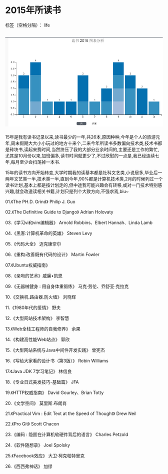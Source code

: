 ﻿# 2015年所读书

标签（空格分隔）： life

![img](../images/2015read.jpg)
---
15年是我有读书记录以来,读书最少的一年,共26本,原因种种,今年是个人的旅游元年,周末假期大大小小玩过的地方十来个,二来今年所读书多数偏向技术类,技术书都是砖块书,读起来费时间,当然挤压了我的大部分业余时间的,主要还是工作的繁忙,尤其是10月份以来,加班偏多,读书时间就更少了,不过欣慰的一点是,我已经连续七年,每月至少会扫荡掉一本书.

15年的读书方向开始转变,大学时期我的读基本都是社科文艺类,小说居多,毕业后一两年文艺类一半,技术类一半,直到今年,90%都是计算机技术类,2月的时候列过一个读书计划,基本上都是按计划走的,但中途我可能兴趣会有转移,或对一门技术特别感兴趣,就会改道读相关书籍,计划只是列个大致方向,不强求焉,biu~

01.《The PH.D. Grind》 Philip J. Guo 

02.《The Definitive Guide to Django》 Adrian Holovaty 

03.《学习vi和vim编辑器》 Arnold Robbins、Elbert Hannah、Linda Lamb 

04.《黑客:计算机革命的英雄》 Steven Levy 

05.《代码大全》 迈克康奈尔 

06.《重构:改善既有代码的设计》 Martin Fowler 

07.《Ubuntu权威指南》

08.《亲吻的艺术》威廉•凯恩

09.《无器械健身 : 用自身体重锻练》   马克·劳伦、乔舒亚·克拉克

10.《交换机.路由器.防火墙》  刘晓辉 

11.《1980年代的爱情》  野夫

12.《大型网站技术架构》  李智慧 

13.《Web全栈工程师的自我修养》  余果 

14.《构建高性能Web站点》  郭欣

15.《大型网站系统与Java中间件开发实践》  曾宪杰

16.《写给大家看的设计书（第3版）》  Robin Williams

17.《Java JDK 7学习笔记》  林信良 

18.《专业日式美发技巧-基础篇》 JFA

19.《HTTP权威指南》 David Gourley、Brian Totty 

20.《文学空间》 莫里斯.布朗肖 

21.《Practical Vim : Edit Text at the Speed of Thought》 Drew Neil 

22.《Pro Git》 Scott Chacon 

23.《编码 : 隐匿在计算机软硬件背后的语言》 Charles Petzold 

24.《软件随想录》 Joel Spolsky 

25.《Facebook效应》 大卫·柯克帕特里克

26.《西西弗神话》 加缪


